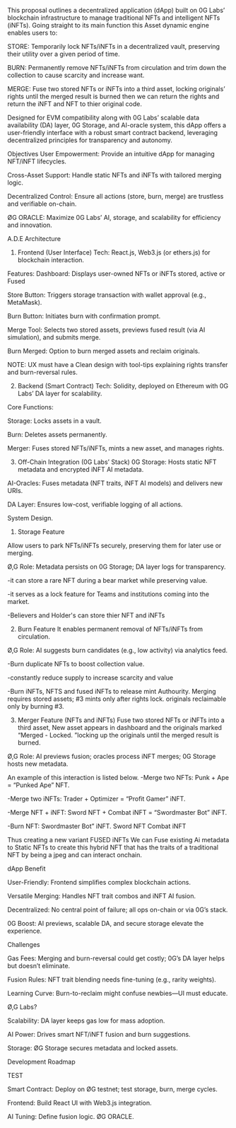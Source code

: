 This proposal outlines a decentralized application (dApp) built on 0G Labs’ blockchain infrastructure to manage traditional NFTs and intelligent NFTs (iNFTs). Going straight to its main function this Asset dynamic engine enables users to: 

STORE: Temporarily lock NFTs/iNFTs in a decentralized vault, preserving their utility over a given period of time. 

BURN: Permanently remove NFTs/iNFTs from circulation and trim down the collection to cause scarcity and increase want. 

MERGE: Fuse two stored NFTs or iNFTs into a third asset, locking originals’ rights until the merged result is burned then we can return the rights and return the iNFT and NFT to thier original code.


Designed for EVM compatibility along with 0G Labs’ scalable data availability (DA) layer, 0G Storage, and AI-oracle system, this dApp offers a user-friendly interface with a robust smart contract backend, leveraging decentralized principles for transparency and autonomy.

Objectives
User Empowerment: Provide an intuitive dApp for managing NFT/iNFT lifecycles.


Cross-Asset Support: Handle static NFTs and iNFTs with tailored merging logic.


Decentralized Control: Ensure all actions (store, burn, merge) are trustless and verifiable on-chain.

ØG ORACLE: Maximize 0G Labs’ AI, storage, and scalability for efficiency and innovation.

A.D.E Architecture

1. Frontend (User Interface)
Tech: React.js, Web3.js (or ethers.js) for blockchain interaction.

Features:
Dashboard: Displays user-owned NFTs or iNFTs stored, active or Fused

Store Button: Triggers storage transaction with wallet approval (e.g., MetaMask).

Burn Button: Initiates burn with confirmation prompt.

Merge Tool: Selects two stored assets, previews fused result (via AI simulation), and submits merge.

Burn Merged: Option to burn merged assets and reclaim originals.

NOTE: UX must have a Clean design with tool-tips explaining rights transfer and burn-reversal rules.

2. Backend (Smart Contract)
Tech: Solidity, deployed on Ethereum with 0G Labs’ DA layer for scalability.

Core Functions:

Storage: Locks assets in a vault.

Burn: Deletes assets permanently.

Merger: Fuses stored NFTs/iNFTs, mints a new asset, and manages rights.

3. Off-Chain Integration (0G Labs’ Stack)
0G Storage: Hosts static NFT metadata and encrypted iNFT AI metadata.

AI-Oracles: Fuses metadata (NFT traits, iNFT AI models) and delivers new URIs.

DA Layer: Ensures low-cost, verifiable logging of all actions.

System Design. 

1. Storage Feature

Allow users to park NFTs/iNFTs securely, preserving them for later use or merging.

Ø,G Role: Metadata persists on 0G Storage; DA layer logs for transparency.

-it can store a rare NFT during a bear market while preserving value.

-it serves as a lock feature for Teams and institutions coming into the market.

-Believers and Holder's can store thier NFT and iNFTs 

2. Burn Feature
It enables permanent removal of NFTs/iNFTs from circulation.

Ø,G Role: AI suggests burn candidates (e.g., low activity) via analytics feed.

-Burn duplicate NFTs to boost collection value.

-constantly reduce supply to increase scarcity and value

-Burn iNFTs, NFTS and fused iNFTs to release mint Authourity. Merging requires stored assets; #3 mints only after rights lock.
originals reclaimable only by burning #3.




3. Merger Feature (NFTs and iNFTs)
Fuse two stored NFTs or iNFTs into a third asset, New asset appears in dashboard and the originals 
marked “Merged - Locked. ”locking up the originals until the merged result is burned.

Ø,G Role: AI previews fusion; oracles process iNFT merges; 0G Storage hosts new metadata.

An example of this interaction is listed below. 
-Merge two NFTs: Punk + Ape = “Punked Ape” NFT.

-Merge two iNFTs: Trader + Optimizer = “Profit Gamer” iNFT.

-Merge NFT + iNFT: Sword NFT + Combat iNFT = “Swordmaster Bot” iNFT.

-Burn NFT: Swordmaster Bot” iNFT.
Sword NFT Combat iNFT 

Thus creating a new variant FUSED iNFTs 
We can Fuse existing Ai metadata to Static NFTs to create this hybrid NFT that has the traits of a traditional NFT by being a jpeg and can interact onchain. 



dApp Benefit 

User-Friendly: Frontend simplifies complex blockchain actions.

Versatile Merging: Handles NFT trait combos and iNFT AI fusion.

Decentralized: No central point of failure; all ops on-chain or via 0G’s stack.

0G Boost: AI previews, scalable DA, and secure storage elevate the experience.

Challenges

Gas Fees: Merging and burn-reversal could get costly; 0G’s DA layer helps but doesn’t eliminate.

Fusion Rules: NFT trait blending needs fine-tuning (e.g., rarity weights).

Learning Curve: Burn-to-reclaim might confuse newbies—UI must educate.

Ø,G Labs?

Scalability: DA layer keeps gas low for mass adoption.

AI Power: Drives smart NFT/iNFT fusion and burn suggestions.

Storage: ØG Storage secures metadata and locked assets.

Development Roadmap

TEST

Smart Contract: Deploy on ØG testnet; test storage, burn, merge cycles.

Frontend: Build React UI with Web3.js integration.

AI Tuning: Define fusion logic. ØG ORACLE. 
 
